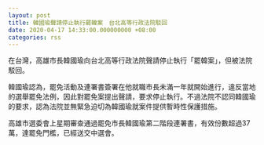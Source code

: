 ```yaml
---
layout: post
title: 韓國瑜聲請停止執行罷韓案　台北高等行政法院駁回
date: 2020-04-17 14:33:00.000000000 +08:00
categories: rss
---
```


在台灣，高雄市長韓國瑜向台北高等行政法院聲請停止執行「罷韓案」，但被法院駁回。

韓國瑜認為，罷免活動及連署書簽署在他就職市長未滿一年就開始進行，違反當地的選舉罷免法例，因此對罷免案提出聲請，要求停止執行。不過法院不認同韓國瑜的要求，認為法院並無緊急迫切為韓國瑜就案件提供暫時性保護措施。

高雄市選委會上星期審查通過罷免市長韓國瑜第二階段連署書，有效份數超過37萬，達罷免門檻，已經送交中選會。
